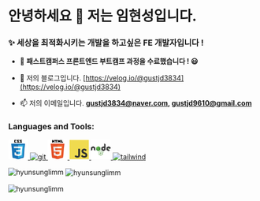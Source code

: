 <h1 align="left">안녕하세요 👋 저는 임현성입니다.</h1>
<h3 align="left">✨ 세상을 최적화시키는 개발을 하고싶은 FE 개발자입니다 !</h3>

- 🌱 **패스트캠퍼스 프론트엔드 부트캠프 과정을 수료했습니다 ! 😃**

- 📝 저의 블로그입니다. [https://velog.io/@gustjd3834](https://velog.io/@gustjd3834)

- 📫 저의 이메일입니다. **gustjd3834@naver.com, gustjd9610@gmail.com**

<p align="left">
</p>

<h3 align="left">Languages and Tools:</h3>
<p align="left"> <a href="https://www.w3schools.com/css/" target="_blank" rel="noreferrer"> <img src="https://raw.githubusercontent.com/devicons/devicon/master/icons/css3/css3-original-wordmark.svg" alt="css3" width="40" height="40"/> </a> <a href="https://git-scm.com/" target="_blank" rel="noreferrer"> <img src="https://www.vectorlogo.zone/logos/git-scm/git-scm-icon.svg" alt="git" width="40" height="40"/> </a> <a href="https://www.w3.org/html/" target="_blank" rel="noreferrer"> <img src="https://raw.githubusercontent.com/devicons/devicon/master/icons/html5/html5-original-wordmark.svg" alt="html5" width="40" height="40"/> </a> <a href="https://developer.mozilla.org/en-US/docs/Web/JavaScript" target="_blank" rel="noreferrer"> <img src="https://raw.githubusercontent.com/devicons/devicon/master/icons/javascript/javascript-original.svg" alt="javascript" width="40" height="40"/> </a> <a href="https://nodejs.org" target="_blank" rel="noreferrer"> <img src="https://raw.githubusercontent.com/devicons/devicon/master/icons/nodejs/nodejs-original-wordmark.svg" alt="nodejs" width="40" height="40"/> </a> <a href="https://tailwindcss.com/" target="_blank" rel="noreferrer"> <img src="https://www.vectorlogo.zone/logos/tailwindcss/tailwindcss-icon.svg" alt="tailwind" width="40" height="40"/> </a> </p>

<p><img align="left" src="https://github-readme-stats.vercel.app/api/top-langs?username=hyunsunglimm&show_icons=true&locale=en&layout=compact" alt="hyunsunglimm" /></p>

<p>&nbsp;<img align="center" src="https://github-readme-stats.vercel.app/api?username=hyunsunglimm&show_icons=true&locale=en" alt="hyunsunglimm" /></p>

<p><img align="center" src="https://github-readme-streak-stats.herokuapp.com/?user=hyunsunglimm&" alt="hyunsunglimm" /></p>

